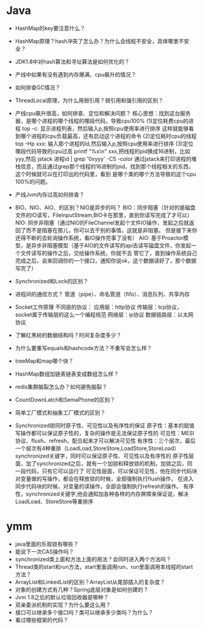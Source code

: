 # Java
- HashMap的key要注意什么？
- HashMap原理？hash冲突了怎么办？为什么会线程不安全，具体哪里不安全？
- JDK1.8中对hash算法和寻址算法是如何优化的？
- 产线中如果有没有遇到内存爆满、cpu飙升的情况？
- 如何排查GC情况？
- ThreadLocal原理，为什么用弱引用？弱引用和强引用的区别？
- 产线cpu飙升很高，如何排查、定位和解决问题？
  核心思想：找到这台服务器，是哪个进程的哪个线程的哪段代码，导致cpu100%
  (1)定位耗费cpu的进程
     top -c: 显示进程列表，然后输入p,按照cpu使用率进行排序
     这样就能够看到哪个进程的cpu负载最高，还有启动这个进程的命令
  (2)定位耗时cpu的线程
     top -Hp xxx: 输入那个进程的id,然后输入p,按照cpu使用率进行排序
  (3)定位哪段代码导致的cpu过高
     printf "%x\n" xxx,把线程的pid换成16进制，比如yyy,然后
     jstack 进程id | grep '0xyyy' -C5 -color
     通过jstack来打印进程的堆栈信息，而且通过grep那个线程的16进制的pid，找到那个线程相关的东西，这个时候就可以在打印出的代码里，看到
     是哪个类的哪个方法导致的这个cpu 100%的问题。

- 产线Jvm内存过高如何排查？

- BIO、NIO、AIO、的区别？NIO是异步的吗？
  BIO：同步阻塞（针对的是磁盘文件的IO读写，FileInputStream,BIO卡在那里，直到你读写完成了才可以）
  NIO: 同步非阻塞（通过NIO的FileChannel发起个文件IO操作，发起之后就返回了而不是阻塞在那儿，你可以去干别的事情，这就是非阻塞。
       但是接下来你还得不断的去轮询操作系统，看IO操作完事了没有）
  AIO: 基于Proactor模型，是异步非阻塞模型（基于AIO的文件读写的api去读写磁盘文件，你发起一个文件读写的操作之后，交给操作系统，你就不去
       管它了，直到操作系统自己完成之后，会来回调你的一个接口，通知你说ok，这个数据读好了，那个数据写完了）

- Synchronized和Lock的区别？

- 进程间的通信方式？
  管道（pipe）、命名管道（fifo）、消息队列、共享内存

- Socket工作原理
  不同层的协议：
  应用层：http协议
  传输层：tcp协议，socket属于传输层的这么一个编程规范
  网络层：ip协议
  数据链路层：以太网协议

- 了解红黑树的数据结构吗？时间复杂度多少？

- 为什么要重写equals和hashcode方法？不重写会怎么样？
- treeMap和map哪个快？
- HashMap数组加链表链表变成数组怎么样？
- redis集群脑裂怎么办？如何避免脑裂？
- CountDownLatch和SemaPhone的区别？
- 简单工厂模式和抽象工厂模式的区别？

- Synchronized锁同时原子性、可见性以及有序性的保证
  原子性：基本的赋值写操作都可以保证原子性的，复杂的操作是无法保证原子性的
  可见性：MESI协议、flush、refresh，配合起来才可以解决可见性
  有序性：三个层次，最后一个层次有4种重排（LoadLoad,StoreStore,LoadStore,StoreLoad）
  synchronized关键字，同时可以保证原子性、可见性以及有序性的
  原子性层面，加了synchronized之后，就有一个加锁和释放锁的机制，加锁之后，同一段代码，只有它可以运行了
  可见性层面，可以保证可见性，他在同步代码块对变量做的写操作，都会在释放锁的时候，全部强制执行flush操作，
     在进入同步代码块的时候，对变量的读操作，全部会强制执行refresh的操作。
  有序性，synchronized关键字,他会通知加各种各样的内存屏障来保证说，解决LoadLoad、StoreStore等重排序

# ymm
- java里面的乐观锁有哪些？
- 能说下一次CAS操作吗？
- synchronized类上面和方法上面的用法？会同时进入两个方法吗？
- Thread类的start和run方法，start里面调用run，run里面调用本线程的start方法？
- ArrayList和LinkedList的区别？ArrayList从尾部插入的复杂度？
- 对象的创建方式有几种？Spring底层对象是如何创建的？
- Jvm 1.8之后的默认垃圾回收器是哪种？
- 双亲委派机制的实现？为什么要这么用？
- 接口可以继承多个接口吗？类可以继承多少类吗？为什么？
- 看过哪些框架的代码？





